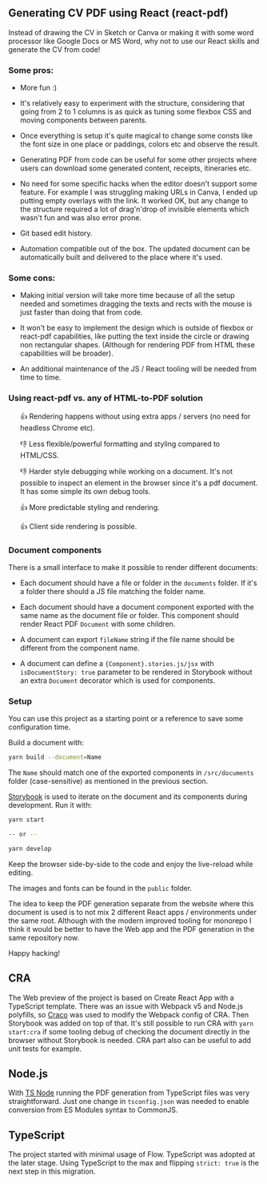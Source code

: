 ## Generating CV PDF using React (react-pdf)

Instead of drawing the CV in Sketch or Canva or making it with some word processor like Google Docs or MS Word, why not to use our React skills and generate the CV from code!

### Some pros:

- More fun :)

- It's relatively easy to experiment with the structure, considering that going from 2 to 1 columns is as quick as tuning some flexbox CSS and moving components between parents.

- Once everything is setup it's quite magical to change some consts like the font size in one place or paddings, colors etc and observe the result.

- Generating PDF from code can be useful for some other projects where users can download some generated content, receipts, itineraries etc.

- No need for some specific hacks when the editor doesn't support some feature. For example I was struggling making URLs in Canva, I ended up putting empty overlays with the link. It worked OK, but any change to the structure required a lot of drag'n'drop of invisible elements which wasn't fun and was also error prone.

- Git based edit history.

- Automation compatible out of the box. The updated document can be automatically built and delivered to the place where it's used.

### Some cons:

- Making initial version will take more time because of all the setup needed and sometimes dragging the texts and rects with the mouse is just faster than doing that from code.

- It won't be easy to implement the design which is outside of flexbox or react-pdf capabilities, like putting the text inside the circle or drawing non rectangular shapes. (Although for rendering PDF from HTML these capabilities will be broader).

- An additional maintenance of the JS / React tooling will be needed from time to time.

### Using react-pdf vs. any of HTML-to-PDF solution

<ul style="list-style:none;">

👍 Rendering happens without using extra apps / servers (no need for headless Chrome etc).

👎 Less flexible/powerful formatting and styling compared to HTML/CSS.

👎 Harder style debugging while working on a document. It's not possible to inspect an element in the browser since it's a pdf document. It has some simple its own debug tools.

👍 More predictable styling and rendering.

👍 Client side rendering is possible.

</ul>

### Document components

There is a small interface to make it possible to render different documents:

- Each document should have a file or folder in the `documents` folder. If it's a folder there should a JS file matching the folder name.

- Each document should have a document component exported with the same name as the document file or folder. This component should render React PDF `Document` with some children.

- A document can export `fileName` string if the file name should be different from the component name.

- A document can define a `{Component}.stories.js/jsx` with `isDocumentStory: true` parameter to be rendered in Storybook without an extra `Document` decorator which is used for components.

### Setup

You can use this project as a starting point or a reference to save some configuration time.

Build a document with:

```sh
yarn build --document=Name
```

The `Name` should match one of the exported components in `/src/documents` folder (case-sensitive) as mentioned in the previous section.

[Storybook](https://storybook.js.org) is used to iterate on the document and its components during development. Run it with:

```sh
yarn start

-- or --

yarn develop
```

Keep the browser side-by-side to the code and enjoy the live-reload while editing.

The images and fonts can be found in the `public` folder.

The idea to keep the PDF generation separate from the website where this document is used is to not mix 2 different React apps / environments under the same root. Although with the modern improved tooling for monorepo I think it would be better to have the Web app and the PDF generation in the same repository now.

Happy hacking!

## CRA

The Web preview of the project is based on Create React App with a TypeScript template. There was an issue with Webpack v5 and Node.js polyfills, so [Craco](https://github.com/gsoft-inc/craco) was used to modify the Webpack config of CRA. Then Storybook was added on top of that. It's still possible to run CRA with `yarn start:cra` if some tooling debug of checking the document directly in the browser without Storybook is needed. CRA part also can be useful to add unit tests for example.

## Node.js

With [TS Node](https://github.com/TypeStrong/ts-node) running the PDF generation from TypeScript files was very straightforward. Just one change in `tsconfig.json` was needed to enable conversion from ES Modules syntax to CommonJS.

## TypeScript

The project started with minimal usage of Flow. TypeScript was adopted at the later stage. Using TypeScript to the max and flipping `strict: true` is the next step in this migration.

